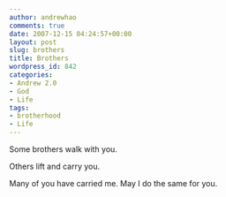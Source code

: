 ```yaml
---
author: andrewhao
comments: true
date: 2007-12-15 04:24:57+00:00
layout: post
slug: brothers
title: Brothers
wordpress_id: 842
categories:
- Andrew 2.0
- God
- Life
tags:
- brotherhood
- Life
---
```


Some brothers walk with you.

Others lift and carry you.

Many of you have carried me. May I do the same for you.
